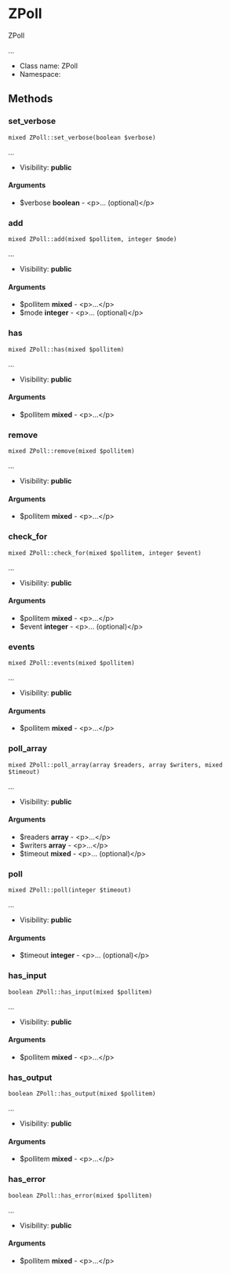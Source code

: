 ZPoll
===============

ZPoll

...


* Class name: ZPoll
* Namespace: 







Methods
-------


### set_verbose

    mixed ZPoll::set_verbose(boolean $verbose)



...

* Visibility: **public**


#### Arguments
* $verbose **boolean** - &lt;p&gt;... (optional)&lt;/p&gt;



### add

    mixed ZPoll::add(mixed $pollitem, integer $mode)



...

* Visibility: **public**


#### Arguments
* $pollitem **mixed** - &lt;p&gt;...&lt;/p&gt;
* $mode **integer** - &lt;p&gt;... (optional)&lt;/p&gt;



### has

    mixed ZPoll::has(mixed $pollitem)



...

* Visibility: **public**


#### Arguments
* $pollitem **mixed** - &lt;p&gt;...&lt;/p&gt;



### remove

    mixed ZPoll::remove(mixed $pollitem)



...

* Visibility: **public**


#### Arguments
* $pollitem **mixed** - &lt;p&gt;...&lt;/p&gt;



### check_for

    mixed ZPoll::check_for(mixed $pollitem, integer $event)



...

* Visibility: **public**


#### Arguments
* $pollitem **mixed** - &lt;p&gt;...&lt;/p&gt;
* $event **integer** - &lt;p&gt;... (optional)&lt;/p&gt;



### events

    mixed ZPoll::events(mixed $pollitem)



...

* Visibility: **public**


#### Arguments
* $pollitem **mixed** - &lt;p&gt;...&lt;/p&gt;



### poll_array

    mixed ZPoll::poll_array(array $readers, array $writers, mixed $timeout)



...

* Visibility: **public**


#### Arguments
* $readers **array** - &lt;p&gt;...&lt;/p&gt;
* $writers **array** - &lt;p&gt;...&lt;/p&gt;
* $timeout **mixed** - &lt;p&gt;... (optional)&lt;/p&gt;



### poll

    mixed ZPoll::poll(integer $timeout)



...

* Visibility: **public**


#### Arguments
* $timeout **integer** - &lt;p&gt;... (optional)&lt;/p&gt;



### has_input

    boolean ZPoll::has_input(mixed $pollitem)



...

* Visibility: **public**


#### Arguments
* $pollitem **mixed** - &lt;p&gt;...&lt;/p&gt;



### has_output

    boolean ZPoll::has_output(mixed $pollitem)



...

* Visibility: **public**


#### Arguments
* $pollitem **mixed** - &lt;p&gt;...&lt;/p&gt;



### has_error

    boolean ZPoll::has_error(mixed $pollitem)



...

* Visibility: **public**


#### Arguments
* $pollitem **mixed** - &lt;p&gt;...&lt;/p&gt;



